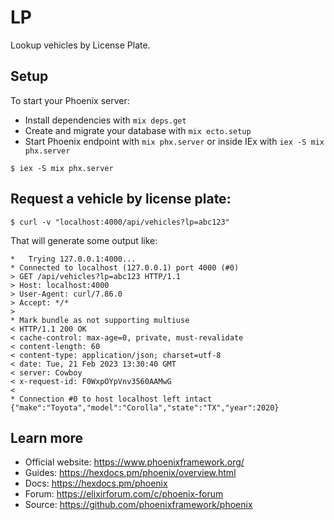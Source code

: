 # LP

Lookup vehicles by License Plate.

## Setup

To start your Phoenix server:

  * Install dependencies with `mix deps.get`
  * Create and migrate your database with `mix ecto.setup`
  * Start Phoenix endpoint with `mix phx.server` or inside IEx with `iex -S mix phx.server`

```
$ iex -S mix phx.server
```

## Request a vehicle by license plate:

```
$ curl -v "localhost:4000/api/vehicles?lp=abc123"
```

That will generate some output like:
```
*   Trying 127.0.0.1:4000...
* Connected to localhost (127.0.0.1) port 4000 (#0)
> GET /api/vehicles?lp=abc123 HTTP/1.1
> Host: localhost:4000
> User-Agent: curl/7.86.0
> Accept: */*
>
* Mark bundle as not supporting multiuse
< HTTP/1.1 200 OK
< cache-control: max-age=0, private, must-revalidate
< content-length: 60
< content-type: application/json; charset=utf-8
< date: Tue, 21 Feb 2023 13:30:40 GMT
< server: Cowboy
< x-request-id: F0WxpOYpVnv3560AAMwG
<
* Connection #0 to host localhost left intact
{"make":"Toyota","model":"Corolla","state":"TX","year":2020}
```

## Learn more

  * Official website: https://www.phoenixframework.org/
  * Guides: https://hexdocs.pm/phoenix/overview.html
  * Docs: https://hexdocs.pm/phoenix
  * Forum: https://elixirforum.com/c/phoenix-forum
  * Source: https://github.com/phoenixframework/phoenix

